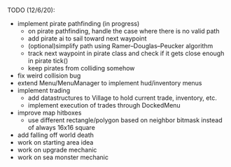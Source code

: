 TODO (12/6/20):
- implement pirate pathfinding (in progress)
    - on pirate pathfinding, handle the case where there is no valid path
    - add pirate ai to sail toward next waypoint 
    - (optional)simplify path using Ramer–Douglas–Peucker algorithm
    - track next waypoint in pirate class and check if it gets close enough in pirate tick()
    - keep pirates from colliding somehow
- fix weird collision bug
- extend Menu/MenuManager to implement hud/inventory menus
- implement trading 
    - add datastructures to Village to hold current trade, inventory, etc.
    - implement execution of trades through DockedMenu
- improve map hitboxes 
    - use different rectangle/polygon based on neighbor bitmask instead of always 16x16 square
- add falling off world death
- work on starting area idea
- work on upgrade mechanic
- work on sea monster mechanic
